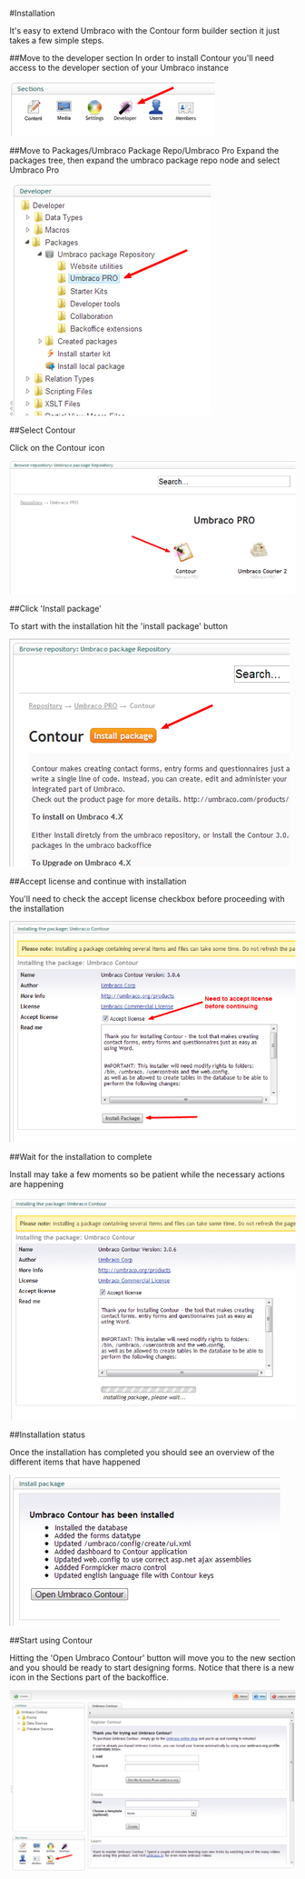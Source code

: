 #Installation

It's easy to extend Umbraco with the Contour form builder section it just takes a few simple steps.

##Move to the developer section
In order to install Contour you'll need access to the developer section of your Umbraco instance

![DeveloperSection](DeveloperSection.png)

##Move to Packages/Umbraco Package Repo/Umbraco Pro
Expand the packages tree, then expand the umbraco package repo node and select Umbraco Pro

![Umbraco Pro](DeveloperSectionPackageRepo.png)

##Select Contour

Click on the Contour icon

![Contour](DeveloperSectionPackageRepoContour.png)

##Click 'Install package'

To start with the installation hit the 'install package' button

![Contour install package](DeveloperSectionPackageRepoContourInstallPackage.png)

##Accept license and continue with installation

You'll need to check the accept license checkbox before proceeding with the installation

![Contour install package](DeveloperSectionPackageRepoContourInstallPackageAcceptLicense.png)

##Wait for the installation to complete

Install may take a few moments so be patient while the necessary actions are happening

![Contour install package](DeveloperSectionPackageRepoContourInstallPackageWait.png)

##Installation status

Once the installation has completed you should see an overview of the different items that have happened

![Contour install package](DeveloperSectionPackageRepoContourInstallPackageStatus.png)


##Start using Contour

Hitting the 'Open Umbraco Contour' button will move you to the new section and you should be ready to start designing forms. Notice that there is a new icon in the Sections part of the backoffice.

![Contour install package](DeveloperSectionPackageRepoContourInstallPackageComplete.png)



